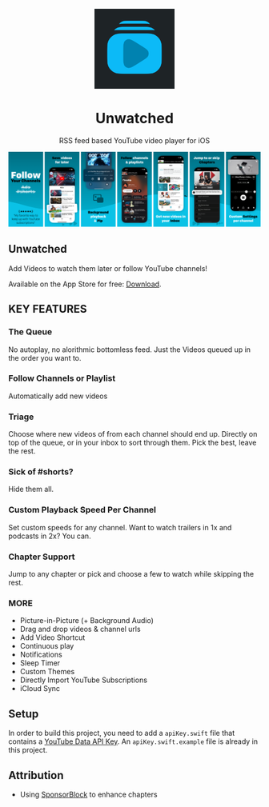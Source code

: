 <p align="center">
  <img width="160" height="160" src="./Assets/Icon.png" alt="Unwatched logo">
</p>

<h1 align="center"/>Unwatched</h1>

<p align="center">
  RSS feed based YouTube video player for iOS
</p>

<p align="center">
  <img src="./Assets/promo.png" alt="Unwatched screenshots" width="800" height="auto">
</p>

## Unwatched

Add Videos to watch them later or follow YouTube channels!

Available on the App Store for free: [Download](https://apps.apple.com/app/id6477287463).

## KEY FEATURES

### The Queue

No autoplay, no alorithmic bottomless feed. Just the Videos queued up in the order you want to.

### Follow Channels or Playlist

Automatically add new videos

### Triage

Choose where new videos of from each channel should end up. Directly on top of the queue, or in your inbox to sort through them. Pick the best, leave the rest.

### Sick of #shorts?

Hide them all.

### Custom Playback Speed Per Channel

Set custom speeds for any channel. Want to watch trailers in 1x and podcasts in 2x? You can.

### Chapter Support

Jump to any chapter or pick and choose a few to watch while skipping the rest.

### MORE

- Picture-in-Picture (+ Background Audio)
- Drag and drop videos & channel urls
- Add Video Shortcut
- Continuous play
- Notifications
- Sleep Timer
- Custom Themes
- Directly Import YouTube Subscriptions
- iCloud Sync

## Setup

In order to build this project, you need to add a `apiKey.swift` file that contains a [YouTube Data API Key](https://developers.google.com/youtube/registering_an_application). An `apiKey.swift.example` file is already in this project.

## Attribution

- Using [SponsorBlock](https://sponsor.ajay.app/) to enhance chapters
